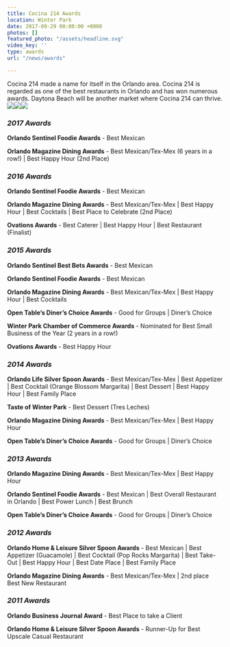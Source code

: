 ```yaml
---
title: Cocina 214 Awards
location: Winter Park
date: 2017-09-29 00:00:00 +0000
photos: []
featured_photo: "/assets/headline.svg"
video_key: ''
type: awards
url: "/news/awards"

---
```

Cocina 214 made a name for itself in the Orlando area. Cocina 214 is regarded as one of the best restaurants in Orlando and has won numerous awards. Daytona Beach will be another market where Cocina 214 can thrive.![](/uploads/2017/12/01/Cocina_Awards_2011_2017.jpg)![](/uploads/2017/12/01/Cocina_Awards_2011_20172.jpg)![](/uploads/2017/12/01/Cocina_Awards_2011_20173.jpg)

### **_2017 Awards_**

**Orlando Sentinel Foodie Awards** - Best Mexican

**Orlando Magazine Dining Awards** - Best Mexican/Tex-Mex  (6 years in a row!)  | Best Happy Hour (2nd Place)

### **_2016 Awards_**

**Orlando Sentinel Foodie Awards** - Best Mexican

**Orlando Magazine Dining Awards** - Best Mexican/Tex-Mex   | Best Happy Hour | Best Cocktails | Best Place to Celebrate (2nd Place)

**Ovations Awards** - Best Caterer | Best Happy Hour | Best Restaurant (Finalist)

### **_2015 Awards_**

**Orlando Sentinel Best Bets Awards** - Best Mexican

**Orlando Sentinel Foodie Awards** - Best Mexican

**Orlando Magazine Dining Awards** - Best Mexican/Tex-Mex   |  Best Happy Hour | Best Cocktails

**Open Table’s Diner’s Choice Awards** - Good for Groups | Diner’s Choice

**Winter Park Chamber of Commerce Awards** - Nominated for Best Small Business of the Year (2 years in a row!)

**Ovations Awards** - Best Happy Hour

### **_2014 Awards_**

**Orlando Life Silver Spoon Awards** - Best Mexican/Tex-Mex | Best Appetizer | Best Cocktail (Orange Blossom Margarita) | Best Dessert | Best Happy Hour | Best Family Place

**Taste of Winter Park** - Best Dessert (Tres Leches)

**Orlando Magazine Dining Awards** - Best Mexican/Tex-Mex   |  Best Happy Hour

**Open Table’s Diner’s Choice Awards** - Good for Groups | Diner’s Choice

### **_2013 Awards_**

**Orlando Magazine Dining Awards** - Best Mexican/Tex-Mex   |  Best Happy Hour

**Orlando Sentinel Foodie Awards** - Best Mexican | Best Overall Restaurant in Orlando |  Best Power Lunch | Best Brunch

**Open Table’s Diner’s Choice Awards** - Good for Groups | Diner’s Choice

### **_2012 Awards_**

**Orlando Home & Leisure Silver Spoon Awards** - Best Mexican | Best Appetizer (Guacamole) | Best Cocktail (Pop Rocks Margarita) | Best Take-Out | Best Happy Hour | Best Date Place | Best Family Place

**Orlando Magazine Dining Awards** - Best Mexican/Tex-Mex | 2nd place Best New Restaurant

### **_2011 Awards_**

**Orlando Business Journal Award** - Best Place to take a Client

**Orlando Home & Leisure Silver Spoon Awards** - Runner-Up for Best Upscale Casual Restaurant